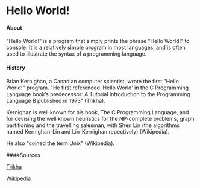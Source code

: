 # Hello World!

#### About
"Hello World!" is a program that simply prints the phrase "Hello World!" to console. It is a relatively simple program in most languages, and is often used to illustrate the syntax of a programming language.


#### History
Brian Kernighan, a Canadian computer scientist, wrote the first "Hello World!" program. "He first referenced ‘Hello World’ in the C Programming Language book’s predecessor: A Tutorial Introduction to the Programming Language B published in 1973" (Trikha).

Kernighan is well known for his book, The C Programming Language, and for devising the well known heuristics for the NP-complete problems, graph partitioning and the travelling salesman, with Shen Lin (the algorithms named Kernighan-Lin and Lin-Kernighan repectively) (Wikipedia).

He also "coined the term Unix" (Wikipedia).


####Sources

[Trikha](http://blog.hackerrank.com/the-history-of-hello-world/)

[Wikipedia](https://en.wikipedia.org/wiki/Brian_Kernighan)

